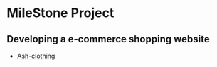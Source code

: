 # MileStone Project
## Developing a e-commerce shopping website
* [Ash-clothing](https://github.com/ashish620-boogle/ash-clothing)
